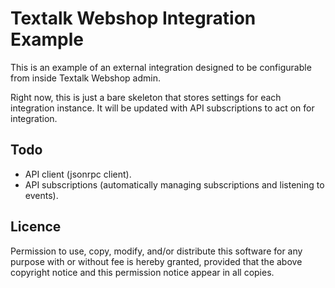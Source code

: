 Textalk Webshop Integration Example
===================================

This is an example of an external integration designed to be configurable from inside Textalk
Webshop admin.

Right now, this is just a bare skeleton that stores settings for each integration instance.  It
will be updated with API subscriptions to act on for integration.

Todo
----

* API client (jsonrpc client).
* API subscriptions (automatically managing subscriptions and listening to events).


Licence
-------

Permission to use, copy, modify, and/or distribute this software for any purpose with or without
fee is hereby granted, provided that the above copyright notice and this permission notice appear
in all copies.
